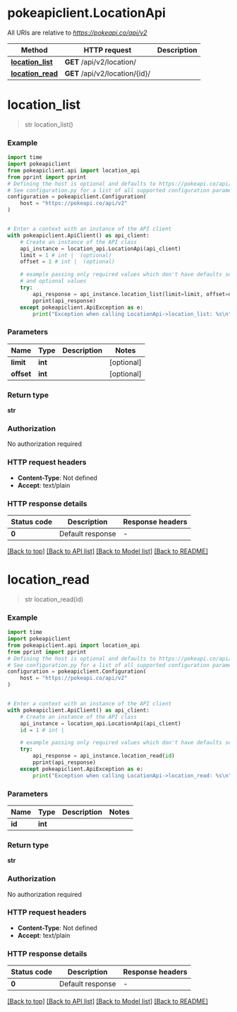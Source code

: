# pokeapiclient.LocationApi

All URIs are relative to *https://pokeapi.co/api/v2*

Method | HTTP request | Description
------------- | ------------- | -------------
[**location_list**](LocationApi.md#location_list) | **GET** /api/v2/location/ | 
[**location_read**](LocationApi.md#location_read) | **GET** /api/v2/location/{id}/ | 


# **location_list**
> str location_list()



### Example


```python
import time
import pokeapiclient
from pokeapiclient.api import location_api
from pprint import pprint
# Defining the host is optional and defaults to https://pokeapi.co/api/v2
# See configuration.py for a list of all supported configuration parameters.
configuration = pokeapiclient.Configuration(
    host = "https://pokeapi.co/api/v2"
)


# Enter a context with an instance of the API client
with pokeapiclient.ApiClient() as api_client:
    # Create an instance of the API class
    api_instance = location_api.LocationApi(api_client)
    limit = 1 # int |  (optional)
    offset = 1 # int |  (optional)

    # example passing only required values which don't have defaults set
    # and optional values
    try:
        api_response = api_instance.location_list(limit=limit, offset=offset)
        pprint(api_response)
    except pokeapiclient.ApiException as e:
        print("Exception when calling LocationApi->location_list: %s\n" % e)
```


### Parameters

Name | Type | Description  | Notes
------------- | ------------- | ------------- | -------------
 **limit** | **int**|  | [optional]
 **offset** | **int**|  | [optional]

### Return type

**str**

### Authorization

No authorization required

### HTTP request headers

 - **Content-Type**: Not defined
 - **Accept**: text/plain


### HTTP response details

| Status code | Description | Response headers |
|-------------|-------------|------------------|
**0** | Default response |  -  |

[[Back to top]](#) [[Back to API list]](../README.md#documentation-for-api-endpoints) [[Back to Model list]](../README.md#documentation-for-models) [[Back to README]](../README.md)

# **location_read**
> str location_read(id)



### Example


```python
import time
import pokeapiclient
from pokeapiclient.api import location_api
from pprint import pprint
# Defining the host is optional and defaults to https://pokeapi.co/api/v2
# See configuration.py for a list of all supported configuration parameters.
configuration = pokeapiclient.Configuration(
    host = "https://pokeapi.co/api/v2"
)


# Enter a context with an instance of the API client
with pokeapiclient.ApiClient() as api_client:
    # Create an instance of the API class
    api_instance = location_api.LocationApi(api_client)
    id = 1 # int | 

    # example passing only required values which don't have defaults set
    try:
        api_response = api_instance.location_read(id)
        pprint(api_response)
    except pokeapiclient.ApiException as e:
        print("Exception when calling LocationApi->location_read: %s\n" % e)
```


### Parameters

Name | Type | Description  | Notes
------------- | ------------- | ------------- | -------------
 **id** | **int**|  |

### Return type

**str**

### Authorization

No authorization required

### HTTP request headers

 - **Content-Type**: Not defined
 - **Accept**: text/plain


### HTTP response details

| Status code | Description | Response headers |
|-------------|-------------|------------------|
**0** | Default response |  -  |

[[Back to top]](#) [[Back to API list]](../README.md#documentation-for-api-endpoints) [[Back to Model list]](../README.md#documentation-for-models) [[Back to README]](../README.md)


